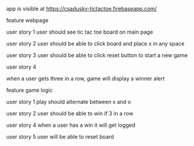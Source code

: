 app is visible at https://csadusky-tictactoe.firebaseapp.com/


feature webpage


user story 1
user should see tic tac toe board on main page


user story 2
user should be able to click board and place x in any space


user story 3
user should be able to click reset button to start a new game

user story 4

when a user gets three in a row, game will display a winner alert



feature game logic



user story 1
play should alternate between x and o


user story 2
user should be able to win if 3 in a row


user story 4
when a user has a win it will get logged

user story 5
user will be able to reset board

